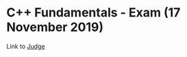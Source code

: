# C++ Fundamentals - Exam (17 November 2019)

Link to [Judge](https://judge.softuni.bg/Contests/1751/CPlusPlus-Fundamentals-Exam-17-November-2019)
